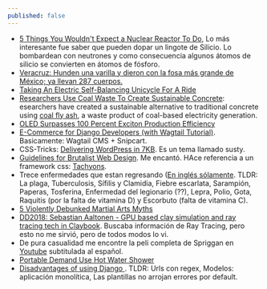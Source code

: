 ```yaml
---
published: false
---
```


- [5 Things You Wouldn't Expect a Nuclear Reactor To Do](https://www.youtube.com/watch?v=1kq1LpkB6WQ), Lo más interesante fue saber que pueden dopar un lingote de Silicio. Lo bombardean con neutrones y como consecuencia algunos átomos de silicio se convierten en átomos de fósforo.
- [Veracruz: Hunden una varilla y dieron con la fosa más grande de México; ya llevan 287 cuerpos.](https://argumentopolitico.org/2018/04/05/veracruz-hunden-una-varilla-y-dieron-con-la-fosa-mas-grande-de-mexico-ya-llevan-287-cuerpos/)
- [ Taking An Electric Self-Balancing Unicycle For A Ride](https://www.pddnet.com/videos/2018/07/taking-electric-self-balancing-unicycle-ride)
- [ Researchers Use Coal Waste To Create Sustainable Concrete](https://www.pddnet.com/news/2018/07/researchers-use-coal-waste-create-sustainable-concrete): esearchers have created a sustainable alternative to traditional concrete using [coal fly ash](https://www.youtube.com/watch?v=aeUFyg1PVo4), a waste product of coal-based electricity generation.
- [OLED Surpasses 100 Percent Exciton Production Efficiency](https://www.photonics.com/Article.aspx?AID=63641)
- [E-Commerce for Django Developers (with Wagtail Tutorial)](https://snipcart.com/blog/django-ecommerce-tutorial-wagtail-cms). Basicamente: Wagtail CMS + Snipcart.
- CSS-Tricks: [Delivering WordPress in 7KB](https://css-tricks.com/delivering-wordpress-in-7kb/). Es un tema llamado susty.
- [Guidelines for Brutalist Web Design](https://brutalist-web.design/). Me encantó. HAce referencia a un framework css: [Tachyons](http://tachyons.io/).
- Trece enfermedades que estan regresando ([En inglés sólamente](https://www.medicinenet.com/diseases_conditions_making_comeback/article.htm?ecd=mnl_spc_071318). TLDR: La plaga, Tuberculosis, Sífilis y Clamidia, Fiebre escarlata, Sarampión, Paperas, Tosferina, Enfermedad del legionario (??), Lepra, Polio, Gota, Raquitis (por la falta de vitamina D) y Escorbuto (falta de vitamina C).
- [ 5 Violently Debunked Martial Arts Myths](http://www.cracked.com/blog/5-violently-debunked-martial-arts-myths/)
- [DD2018: Sebastian Aaltonen - GPU based clay simulation and ray tracing tech in Claybook](https://www.youtube.com/watch?v=Xpf7Ua3UqOA). Buscaba información de Ray Tracing, pero esto no me sirvió, pero de todos modos lo vi.
- De pura casualidad me encontre la peli completa de Spriggan en [Youtube](https://www.youtube.com/watch?v=7nIdzcwfZCU) subtitulada al español.
- [Portable Demand Use Hot Water Shower](http://www.instructables.com/id/Portable-Demand-Use-Hot-Water-Shower/)
- [Disadvantages of using Django ](https://hackr.io/blog/what-is-django-advantages-and-disadvantages-of-using-django#Disadvantages_of_Django). TLDR: Urls con regex, Modelos: aplicación monolítica, Las plantillas no arrojan errores por default.

